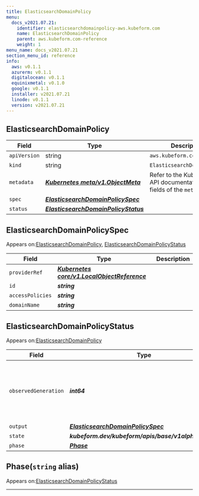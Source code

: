 ```yaml
---
title: ElasticsearchDomainPolicy
menu:
  docs_v2021.07.21:
    identifier: elasticsearchdomainpolicy-aws.kubeform.com
    name: ElasticsearchDomainPolicy
    parent: aws.kubeform.com-reference
    weight: 1
menu_name: docs_v2021.07.21
section_menu_id: reference
info:
  aws: v0.1.1
  azurerm: v0.1.1
  digitalocean: v0.1.1
  equinixmetal: v0.1.0
  google: v0.1.1
  installer: v2021.07.21
  linode: v0.1.1
  version: v2021.07.21
---
```


## ElasticsearchDomainPolicy
| Field | Type | Description |
| ------ | ----- | ----------- |
| `apiVersion` | string | `aws.kubeform.com/v1alpha1` |
|    `kind` | string | `ElasticsearchDomainPolicy` |
| `metadata` | ***[Kubernetes meta/v1.ObjectMeta](https://v1-18.docs.kubernetes.io/docs/reference/generated/kubernetes-api/v1.18/#objectmeta-v1-meta)***|Refer to the Kubernetes API documentation for the fields of the `metadata` field.|
| `spec` | ***[ElasticsearchDomainPolicySpec](#elasticsearchdomainpolicyspec)***||
| `status` | ***[ElasticsearchDomainPolicyStatus](#elasticsearchdomainpolicystatus)***||
## ElasticsearchDomainPolicySpec

Appears on:[ElasticsearchDomainPolicy](#elasticsearchdomainpolicy), [ElasticsearchDomainPolicyStatus](#elasticsearchdomainpolicystatus)

| Field | Type | Description |
| ------ | ----- | ----------- |
| `providerRef` | ***[Kubernetes core/v1.LocalObjectReference](https://v1-18.docs.kubernetes.io/docs/reference/generated/kubernetes-api/v1.18/#localobjectreference-v1-core)***||
| `id` | ***string***||
| `accessPolicies` | ***string***||
| `domainName` | ***string***||
## ElasticsearchDomainPolicyStatus

Appears on:[ElasticsearchDomainPolicy](#elasticsearchdomainpolicy)

| Field | Type | Description |
| ------ | ----- | ----------- |
| `observedGeneration` | ***int64***| ***(Optional)*** Resource generation, which is updated on mutation by the API Server.|
| `output` | ***[ElasticsearchDomainPolicySpec](#elasticsearchdomainpolicyspec)***| ***(Optional)*** |
| `state` | ***kubeform.dev/kubeform/apis/base/v1alpha1.State***| ***(Optional)*** |
| `phase` | ***[Phase](#phase)***| ***(Optional)*** |
## Phase(`string` alias)

Appears on:[ElasticsearchDomainPolicyStatus](#elasticsearchdomainpolicystatus)

---
